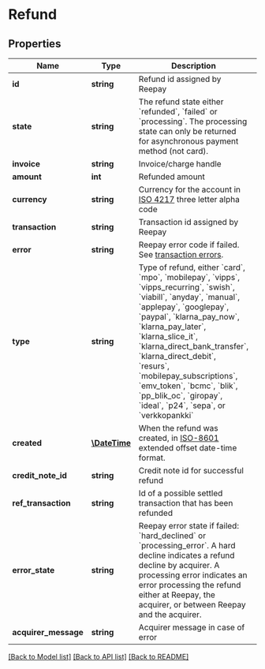 # Refund

## Properties
 Name                 | Type                          | Description                                                                                                                                                                                                                                                                                                                                                                                                                                                                                                                                                                                                                                                                                           | Notes      
----------------------|-------------------------------|-------------------------------------------------------------------------------------------------------------------------------------------------------------------------------------------------------------------------------------------------------------------------------------------------------------------------------------------------------------------------------------------------------------------------------------------------------------------------------------------------------------------------------------------------------------------------------------------------------------------------------------------------------------------------------------------------------|------------
 **id**               | **string**                    | Refund id assigned by Reepay                                                                                                                                                                                                                                                                                                                                                                                                                                                                                                                                                                                                                                                                          |
 **state**            | **string**                    | The refund state either &#x60;refunded&#x60;, &#x60;failed&#x60; or &#x60;processing&#x60;. The processing state can only be returned for asynchronous payment method (not card).                                                                                                                                                                                                                                                                                                                                                                                                                                                                                                                     |
 **invoice**          | **string**                    | Invoice/charge handle                                                                                                                                                                                                                                                                                                                                                                                                                                                                                                                                                                                                                                                                                 |
 **amount**           | **int**                       | Refunded amount                                                                                                                                                                                                                                                                                                                                                                                                                                                                                                                                                                                                                                                                                       |
 **currency**         | **string**                    | Currency for the account in [ISO 4217](https://en.wikipedia.org/wiki/ISO_4217) three letter alpha code                                                                                                                                                                                                                                                                                                                                                                                                                                                                                                                                                                                                |
 **transaction**      | **string**                    | Transaction id assigned by Reepay                                                                                                                                                                                                                                                                                                                                                                                                                                                                                                                                                                                                                                                                     |
 **error**            | **string**                    | Reepay error code if failed. See [transaction errors](https://reference.reepay.com/api/#transaction-errors).                                                                                                                                                                                                                                                                                                                                                                                                                                                                                                                                                                                          | [optional] 
 **type**             | **string**                    | Type of refund, either &#x60;card&#x60;, &#x60;mpo&#x60;, &#x60;mobilepay&#x60;, &#x60;vipps&#x60;, &#x60;vipps_recurring&#x60;, &#x60;swish&#x60;, &#x60;viabill&#x60;, &#x60;anyday&#x60;, &#x60;manual&#x60;, &#x60;applepay&#x60;, &#x60;googlepay&#x60;, &#x60;paypal&#x60;, &#x60;klarna_pay_now&#x60;, &#x60;klarna_pay_later&#x60;, &#x60;klarna_slice_it&#x60;, &#x60;klarna_direct_bank_transfer&#x60;, &#x60;klarna_direct_debit&#x60;, &#x60;resurs&#x60;, &#x60;mobilepay_subscriptions&#x60;, &#x60;emv_token&#x60;, &#x60;bcmc&#x60;, &#x60;blik&#x60;, &#x60;pp_blik_oc&#x60;, &#x60;giropay&#x60;, &#x60;ideal&#x60;, &#x60;p24&#x60;, &#x60;sepa&#x60;, or &#x60;verkkopankki&#x60; |
 **created**          | [**\DateTime**](\DateTime.md) | When the refund was created, in [ISO-8601](http://en.wikipedia.org/wiki/ISO_8601) extended offset date-time format.                                                                                                                                                                                                                                                                                                                                                                                                                                                                                                                                                                                   |
 **credit_note_id**   | **string**                    | Credit note id for successful refund                                                                                                                                                                                                                                                                                                                                                                                                                                                                                                                                                                                                                                                                  | [optional] 
 **ref_transaction**  | **string**                    | Id of a possible settled transaction that has been refunded                                                                                                                                                                                                                                                                                                                                                                                                                                                                                                                                                                                                                                           | [optional] 
 **error_state**      | **string**                    | Reepay error state if failed: &#x60;hard_declined&#x60; or &#x60;processing_error&#x60;. A hard decline indicates a refund decline by acquirer. A processing error indicates an error processing the refund either at Reepay, the acquirer, or between Reepay and the acquirer.                                                                                                                                                                                                                                                                                                                                                                                                                       | [optional] 
 **acquirer_message** | **string**                    | Acquirer message in case of error                                                                                                                                                                                                                                                                                                                                                                                                                                                                                                                                                                                                                                                                     | [optional] 

[[Back to Model list]](../../README.md#documentation-for-models) [[Back to API list]](../../README.md#documentation-for-api-endpoints) [[Back to README]](../../README.md)

